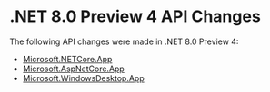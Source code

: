 # .NET 8.0 Preview 4 API Changes

The following API changes were made in .NET 8.0 Preview 4:

- [Microsoft.NETCore.App](./Microsoft.NETCore.App/8.0-preview4.md)
- [Microsoft.AspNetCore.App](./Microsoft.AspNetCore.App/8.0-preview4.md)
- [Microsoft.WindowsDesktop.App](./Microsoft.WindowsDesktop.App/8.0-preview4.md)
